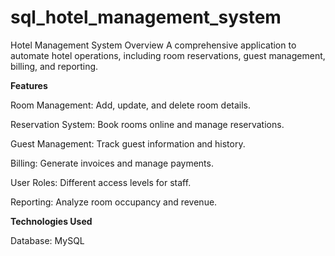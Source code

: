 # sql_hotel_management_system

Hotel Management System
Overview
A comprehensive application to automate hotel operations, including room reservations, guest management, billing, and reporting.

**Features**

Room Management: Add, update, and delete room details.

Reservation System: Book rooms online and manage reservations.

Guest Management: Track guest information and history.

Billing: Generate invoices and manage payments.

User Roles: Different access levels for staff.

Reporting: Analyze room occupancy and revenue.

**Technologies Used**

Database: MySQL
